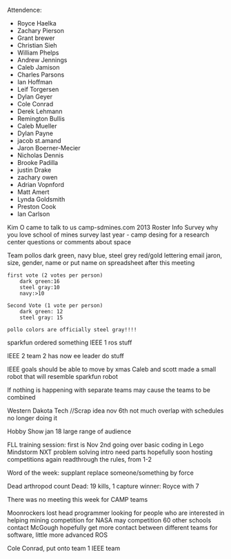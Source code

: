 Attendence:

- Royce Haelka
- Zachary Pierson
- Grant brewer
- Christian Sieh
- William Phelps
- Andrew Jennings
- Caleb Jamison
- Charles Parsons
- Ian Hoffman
- Leif Torgersen
- Dylan Geyer
- Cole Conrad
- Derek Lehmann
- Remington Bullis
- Caleb Mueller
- Dylan Payne
- jacob st.amand
- Jaron Boerner-Mecier
- Nicholas Dennis
- Brooke Padilla
- justin Drake
- zachary owen
- Adrian Vopnford
- Matt Amert
- Lynda Goldsmith
- Preston Cook
- Ian Carlson






Kim O came to talk to us
	camp-sdmines.com
	2013 Roster Info Survey
	why you love school of mines survey
	last year - camp desing for a research center
	questions or comments about space
	
Team pollos
	dark green, navy blue, steel grey
	red/gold lettering
	email jaron, size, gender, name
		or put name on spreadsheet after this meeting
	
	first vote (2 votes per person)
		dark green:16
		steel gray:10
		navy:>10

	Second Vote (1 vote per person)
		dark green: 12
		steel gray: 15

	pollo colors are officially steel gray!!!!

sparkfun
	ordered something
IEEE 1
	ros stuff
	
IEEE 2
	team 2 has now ee leader
	do stuff

IEEE goals should be able to move by xmas
Caleb and scott made a small robot that will resemble sparkfun robot

If nothing is happening with separate teams may cause the teams to be combined

Western Dakota Tech //Scrap idea
	nov 6th
	not much overlap with schedules
	no longer doing it

Hobby Show
	jan 18
	large range of audience
	
FLL
	training session: first is Nov 2nd
	going over basic coding in Lego Mindstorm NXT
	problem solving intro
	need parts hopefully soon
	hosting competitions again
	readthrough the rules, from 1-2

Word of the week: supplant
	replace someone/something by force

Dead arthropod count
	Dead: 19 kills, 1 capture
	winner: Royce with 7
	
There was no meeting this week for CAMP teams

Moonrockers
	lost head programmer
	looking for people who are interested in helping
	mining competition for NASA
	may competition
	60 other schools
	contact McGough
	hopefully get more contact between different teams for software, little more advanced ROS


Cole Conrad, put onto team 1 IEEE team
